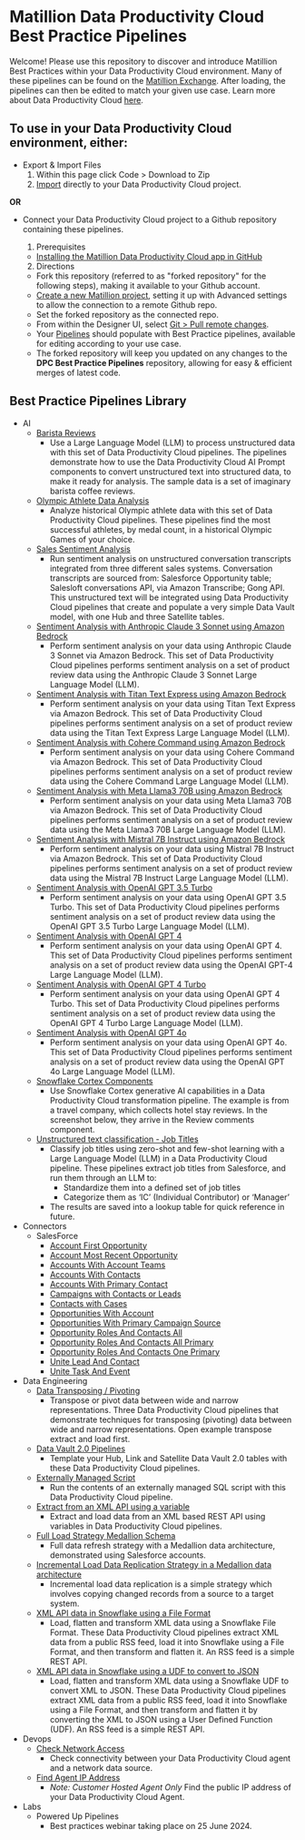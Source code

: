 # Matillion Data Productivity Cloud Best Practice Pipelines

Welcome! Please use this repository to discover and introduce Matillion Best Practices within your Data Productivity Cloud environment. Many of these pipelines can be found on the [Matillion Exchange](https://exchange.matillion.com/data-productivity-cloud/pipeline/). After loading, the pipelines can then be edited to match your given use case. Learn more about Data Productivity Cloud [here](https://docs.matillion.com/data-productivity-cloud/data-productivity-cloud-overview/).

## To use in your Data Productivity Cloud environment, either:
- Export & Import Files
  1. Within this page click Code > Download to Zip
  2. [Import](https://docs.matillion.com/data-productivity-cloud/designer/docs/pipelines/#import-a-pipeline) directly to your Data Productivity Cloud project.

**OR**

- Connect your Data Productivity Cloud project to a Github repository containing these pipelines.
  1. Prerequisites
    - [Installing the Matillion Data Productivity Cloud app in GitHub](https://docs.matillion.com/data-productivity-cloud/designer/docs/installing-matillion-app-github-marketplace/)
  
  2. Directions
    - Fork this repository (referred to as "forked repository" for the following steps), making it available to your Github account. 
    - [Create a new Matillion project](https://docs.matillion.com/data-productivity-cloud/designer/docs/projects/#add-a-new-project), setting it up with Advanced settings to allow the connection to a remote Github repo.
    - Set the forked repository as the connected repo.
    - From within the Designer UI, select [Git > Pull remote changes](https://docs.matillion.com/data-productivity-cloud/designer/docs/git-pull/).
    - Your [Pipelines](https://docs.matillion.com/data-productivity-cloud/designer/docs/pipelines/) should populate with Best Practice pipelines, available for editing according to your use case.
    - The forked repository will keep you updated on any changes to the **DPC Best Practice Pipelines** repository, allowing for easy & efficient merges of latest code.

## Best Practice Pipelines Library
- AI
  - [Barista Reviews](https://exchange.matillion.com/data-productivity-cloud/pipeline/barista-demo-ai-unstructured/)
    - Use a Large Language Model (LLM) to process unstructured data with this set of Data Productivity Cloud pipelines. The pipelines demonstrate how to use the Data Productivity Cloud AI Prompt components to convert unstructured text into structured data, to make it ready for analysis. The sample data is a set of imaginary barista coffee reviews. 
  - [Olympic Athlete Data Analysis](https://exchange.matillion.com/data-productivity-cloud/pipeline/olympic-athlete-data-analysis/)
    - Analyze historical Olympic athlete data with this set of Data Productivity Cloud pipelines. These pipelines find the most successful athletes, by medal count, in a historical Olympic Games of your choice.
  - [Sales Sentiment Analysis](https://exchange.matillion.com/data-productivity-cloud/pipeline/sales-sentiment-analysis/)
    - Run sentiment analysis on unstructured conversation transcripts integrated from three different sales systems. Conversation transcripts are sourced from: Salesforce Opportunity table; Salesloft conversations API, via Amazon Transcribe; Gong API. This unstructured text will be integrated using Data Productivity Cloud pipelines that create and populate a very simple Data Vault model, with one Hub and three Satellite tables.
  - [Sentiment Analysis with Anthropic Claude 3 Sonnet using Amazon Bedrock](https://exchange.matillion.com/data-productivity-cloud/pipeline/sentiment-analysis-bedrock-claude-3-sonnet/)
    - Perform sentiment analysis on your data using Anthropic Claude 3 Sonnet via Amazon Bedrock. This set of Data Productivity Cloud pipelines performs sentiment analysis on a set of product review data using the Anthropic Claude 3 Sonnet Large Language Model (LLM).
  - [Sentiment Analysis with Titan Text Express using Amazon Bedrock](https://exchange.matillion.com/data-productivity-cloud/pipeline/sentiment-analysis-bedrock-titan-text-express/)
    - Perform sentiment analysis on your data using Titan Text Express via Amazon Bedrock. This set of Data Productivity Cloud pipelines performs sentiment analysis on a set of product review data using the Titan Text Express Large Language Model (LLM).
  - [Sentiment Analysis with Cohere Command using Amazon Bedrock](https://exchange.matillion.com/data-productivity-cloud/pipeline/sentiment-analysis-bedrock-cohere-command/)
    - Perform sentiment analysis on your data using Cohere Command via Amazon Bedrock. This set of Data Productivity Cloud pipelines performs sentiment analysis on a set of product review data using the Cohere Command Large Language Model (LLM).
  - [Sentiment Analysis with Meta Llama3 70B using Amazon Bedrock](https://exchange.matillion.com/data-productivity-cloud/pipeline/sentiment-analysis-bedrock-meta-llama-3/)
    - Perform sentiment analysis on your data using Meta Llama3 70B via Amazon Bedrock. This set of Data Productivity Cloud pipelines performs sentiment analysis on a set of product review data using the Meta Llama3 70B Large Language Model (LLM).
  - [Sentiment Analysis with Mistral 7B Instruct using Amazon Bedrock](https://exchange.matillion.com/data-productivity-cloud/pipeline/sentiment-analysis-bedrock-mistral-7b-instruct/)
    - Perform sentiment analysis on your data using Mistral 7B Instruct via Amazon Bedrock. This set of Data Productivity Cloud pipelines performs sentiment analysis on a set of product review data using the Mistral 7B Instruct Large Language Model (LLM).
  - [Sentiment Analysis with OpenAI GPT 3.5 Turbo](https://exchange.matillion.com/data-productivity-cloud/pipeline/sentiment-analysis-openai-gpt-3-5-turbo/)
    - Perform sentiment analysis on your data using OpenAI GPT 3.5 Turbo. This set of Data Productivity Cloud pipelines performs sentiment analysis on a set of product review data using the OpenAI GPT 3.5 Turbo Large Language Model (LLM).
  - [Sentiment Analysis with OpenAI GPT 4](https://exchange.matillion.com/data-productivity-cloud/pipeline/sentiment-analysis-openai-gpt-4/)
    - Perform sentiment analysis on your data using OpenAI GPT 4. This set of Data Productivity Cloud pipelines performs sentiment analysis on a set of product review data using the OpenAI GPT-4 Large Language Model (LLM).
  - [Sentiment Analysis with OpenAI GPT 4 Turbo](https://exchange.matillion.com/data-productivity-cloud/pipeline/sentiment-analysis-openai-gpt-4-turbo/)
    - Perform sentiment analysis on your data using OpenAI GPT 4 Turbo. This set of Data Productivity Cloud pipelines performs sentiment analysis on a set of product review data using the OpenAI GPT 4 Turbo Large Language Model (LLM).
  - [Sentiment Analysis with OpenAI GPT 4o](https://exchange.matillion.com/data-productivity-cloud/pipeline/sentiment-analysis-openai-gpt-4o/)
    - Perform sentiment analysis on your data using OpenAI GPT 4o. This set of Data Productivity Cloud pipelines performs sentiment analysis on a set of product review data using the OpenAI GPT 4o Large Language Model (LLM).
  - [Snowflake Cortex Components](https://exchange.matillion.com/data-productivity-cloud/pipeline/snowflake-cortex-components/)
    - Use Snowflake Cortex generative AI capabilities in a Data Productivity Cloud transformation pipeline. The example is from a travel company, which collects hotel stay reviews. In the screenshot below, they arrive in the Review comments component.
  - [Unstructured text classification - Job Titles](https://exchange.matillion.com/data-productivity-cloud/pipeline/unstructured-text-classification-job-titles/)
    - Classify job titles using zero-shot and few-shot learning with a Large Language Model (LLM) in a Data Productivity Cloud pipeline. These pipelines extract job titles from Salesforce, and run them through an LLM to:
      - Standardize them into a defined set of job titles
      - Categorize them as ‘IC’ (Individual Contributor) or ‘Manager’
    - The results are saved into a lookup table for quick reference in future.
- Connectors
  - SalesForce
    - [Account First Opportunity](https://exchange.matillion.com/data-productivity-cloud/pipeline/qs-sf-account-first-opportunity/)
    - [Account Most Recent Opportunity](https://exchange.matillion.com/data-productivity-cloud/pipeline/qs-sf-account-first-opportunity/)
    - [Accounts With Account Teams](https://exchange.matillion.com/data-productivity-cloud/pipeline/qs-sf-account-first-opportunity/)
    - [Accounts With Contacts](https://exchange.matillion.com/data-productivity-cloud/pipeline/qs-sf-accounts-with-contacts/)
    - [Accounts With Primary Contact](https://exchange.matillion.com/data-productivity-cloud/pipeline/qs_sf_accounts_with_primary_contact/)
    - [Campaigns with Contacts or Leads](https://exchange.matillion.com/data-productivity-cloud/pipeline/qs-sf-campaigns-with-contacts-or-leads/)
    - [Contacts with Cases](https://exchange.matillion.com/data-productivity-cloud/pipeline/qs-sf-contacts-with-cases/)
    - [Opportunities With Account](https://exchange.matillion.com/data-productivity-cloud/pipeline/qs-sf-opportunities-with-account/)
    - [Opportunities With Primary Campaign Source](https://exchange.matillion.com/data-productivity-cloud/pipeline/qs-sf-opportunities-with-primary-campaign-source/)
    - [Opportunity Roles And Contacts All](https://exchange.matillion.com/data-productivity-cloud/pipeline/qs-sf-opportunity-roles-and-contacts-all/)
    - [Opportunity Roles And Contacts All Primary](https://exchange.matillion.com/data-productivity-cloud/pipeline/qs-sf-opportunity-roles-and-contacts-all-primary/)
    - [Opportunity Roles And Contacts One Primary](https://exchange.matillion.com/data-productivity-cloud/pipeline/qs-sf-opportunity-roles-and-contacts-one-primary/)
    - [Unite Lead And Contact](https://exchange.matillion.com/data-productivity-cloud/pipeline/qs-sf-unite-lead-and-contact/)
    - [Unite Task And Event](https://exchange.matillion.com/data-productivity-cloud/pipeline/qs-sf-unite-task-and-event/)
- Data Engineering
  - [Data Transposing / Pivoting](https://exchange.matillion.com/data-productivity-cloud/pipeline/transpose-pivot/)
    - Transpose or pivot data between wide and narrow representations. Three Data Productivity Cloud pipelines that demonstrate techniques for transposing (pivoting) data between wide and narrow representations. Open example transpose extract and load first.
  - [Data Vault 2.0 Pipelines](https://exchange.matillion.com/data-productivity-cloud/pipeline/data-vault-2-0-pipelines/)
    - Template your Hub, Link and Satellite Data Vault 2.0 tables with these Data Productivity Cloud pipelines.
  - [Externally Managed Script](https://exchange.matillion.com/data-productivity-cloud/pipeline/externally-managed-script/)
    - Run the contents of an externally managed SQL script with this Data Productivity Cloud pipeline.
  - [Extract from an XML API using a variable](https://exchange.matillion.com/data-productivity-cloud/pipeline/extract-load-xml-api-variable/)
    - Extract and load data from an XML based REST API using variables in Data Productivity Cloud pipelines.
  - [Full Load Strategy Medallion Schema](https://exchange.matillion.com/articles/full-load-data-replication-strategy/)
    - Full data refresh strategy with a Medallion data architecture, demonstrated using Salesforce accounts.
  - [Incremental Load Data Replication Strategy in a Medallion data architecture](https://exchange.matillion.com/articles/incremental-load-data-replication-strategy/)
    - Incremental load data replication is a simple strategy which involves copying changed records from a source to a target system.
  - [XML API data in Snowflake using a File Format](https://exchange.matillion.com/data-productivity-cloud/pipeline/xml-api-snowflake-file-format/)
    - Load, flatten and transform XML data using a Snowflake File Format. These Data Productivity Cloud pipelines extract XML data from a public RSS feed, load it into Snowflake using a File Format, and then transform and flatten it. An RSS feed is a simple REST API.
  - [XML API data in Snowflake using a UDF to convert to JSON](https://exchange.matillion.com/data-productivity-cloud/pipeline/xml-api-snowflake-udf-json/)
    - Load, flatten and transform XML data using a Snowflake UDF to convert XML to JSON. These Data Productivity Cloud pipelines extract XML data from a public RSS feed, load it into Snowflake using a File Format, and then transform and flatten it by converting the XML to JSON using a User Defined Function (UDF). An RSS feed is a simple REST API.  
- Devops
  - [Check Network Access](https://exchange.matillion.com/data-productivity-cloud/pipeline/check-network-access/)
    - Check connectivity between your Data Productivity Cloud agent and a network data source.
  - [Find Agent IP Address](https://exchange.matillion.com/data-productivity-cloud/pipeline/find-agent-ip-address/)
    - *Note: Customer Hosted Agent Only* Find the public IP address of your Data Productivity Cloud Agent.
- Labs
  - Powered Up Pipelines
    - Best practices webinar taking place on 25 June 2024.
